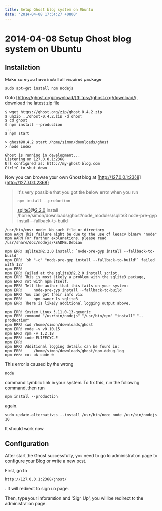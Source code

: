 ```yaml
---
title: Setup Ghost blog system on Ubuntu
date: '2014-04-08 17:54:27 +0800'
---
```


# 2014-04-08  Setup Ghost blog system on Ubuntu

## Installation

Make sure you have install all required package

```text
sudo apt-get install npm nodejs
```

Goto [https://ghost.org/download/](https://ghost.org/download/) , download the latest zip file

```text
$ wget https://ghost.org/zip/ghost-0.4.2.zip
$ unzip ../ghost-0.4.2.zip -d ghost
$ cd ghost
$ npm install --production
...
$ npm start

> ghost@0.4.2 start /home/simon/downloads/ghost
> node index

Ghost is running in development...
Listening on 127.0.0.1:2368
Url configured as: http://my-ghost-blog.com
Ctrl+C to shut down
```

Now you can browse your own Ghost blog at [http://127.0.0.1:2368](http://127.0.0.1:2368)

> It's very possible that you got the below error when you run
>
> ```text
> npm install --production
> ```
>
> sqlite3@2.2.0 install /home/simon/downloads/ghost/node\_modules/sqlite3 node-pre-gyp install --fallback-to-build

```text
/usr/bin/env: node: No such file or directory
npm WARN This failure might be due to the use of legacy binary "node"
npm WARN For further explanations, please read
/usr/share/doc/nodejs/README.Debian                                                                              

npm ERR! sqlite3@2.2.0 install: `node-pre-gyp install --fallback-to-build`
npm ERR! `sh "-c" "node-pre-gyp install --fallback-to-build"` failed with 127
npm ERR!
npm ERR! Failed at the sqlite3@2.2.0 install script.
npm ERR! This is most likely a problem with the sqlite3 package,
npm ERR! not with npm itself.
npm ERR! Tell the author that this fails on your system:
npm ERR!     node-pre-gyp install --fallback-to-build
npm ERR! You can get their info via:
npm ERR!     npm owner ls sqlite3
npm ERR! There is likely additional logging output above.

npm ERR! System Linux 3.11.0-13-generic
npm ERR! command "/usr/bin/nodejs" "/usr/bin/npm" "install" "--production"
npm ERR! cwd /home/simon/downloads/ghost
npm ERR! node -v v0.10.15
npm ERR! npm -v 1.2.18
npm ERR! code ELIFECYCLE
npm ERR!
npm ERR! Additional logging details can be found in:
npm ERR!     /home/simon/downloads/ghost/npm-debug.log
npm ERR! not ok code 0
```

This error is caused by the wrong

```text
node
```

command symblic link in your system. To fix this, run the following command, then run

```text
npm install --production
```

again.

```text
sudo update-alternatives --install /usr/bin/node node /usr/bin/nodejs 10
```

It should work now.

## Configuration

After start the Ghost successfully, you need to go to administration page to configure your Blog or write a new post.

First, go to

```text
http://127.0.0.1:2368/ghost/
```

. It will redirect to sign up page.

Then, type your inforamtion and 'Sign Up', you will be redirect to the administration page.

